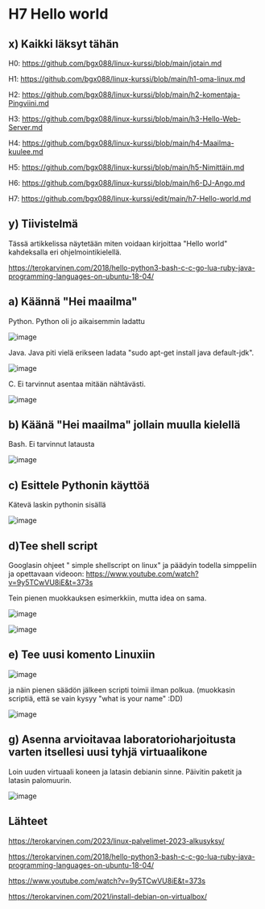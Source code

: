 # H7 Hello world

## x) Kaikki läksyt tähän

H0: https://github.com/bgx088/linux-kurssi/blob/main/jotain.md

H1: https://github.com/bgx088/linux-kurssi/blob/main/h1-oma-linux.md

H2: https://github.com/bgx088/linux-kurssi/blob/main/h2-komentaja-Pingviini.md

H3: https://github.com/bgx088/linux-kurssi/blob/main/h3-Hello-Web-Server.md

H4: https://github.com/bgx088/linux-kurssi/blob/main/h4-Maailma-kuulee.md

H5: https://github.com/bgx088/linux-kurssi/blob/main/h5-Nimittäin.md

H6: https://github.com/bgx088/linux-kurssi/blob/main/h6-DJ-Ango.md

H7: https://github.com/bgx088/linux-kurssi/edit/main/h7-Hello-world.md

## y) Tiivistelmä

Tässä artikkelissa näytetään miten voidaan kirjoittaa "Hello world" kahdeksalla eri ohjelmointikielellä.

https://terokarvinen.com/2018/hello-python3-bash-c-c-go-lua-ruby-java-programming-languages-on-ubuntu-18-04/

## a) Käännä "Hei maailma"

Python. Python oli jo aikaisemmin ladattu

![image](https://github.com/bgx088/linux-kurssi/assets/143337810/49420d75-e8e8-479b-8ad7-cb7640c1031c)

Java. Java piti vielä erikseen ladata "sudo apt-get install java default-jdk".

![image](https://github.com/bgx088/linux-kurssi/assets/143337810/3a6e207d-56eb-43e4-acf0-8c0b7448b918)

C. Ei tarvinnut asentaa mitään nähtävästi. 

![image](https://github.com/bgx088/linux-kurssi/assets/143337810/15273017-0ff5-40c7-9486-dbe71843a475)

## b) Käänä "Hei maailma" jollain muulla kielellä

Bash. Ei tarvinnut latausta

![image](https://github.com/bgx088/linux-kurssi/assets/143337810/b828b72f-81ee-4e61-abf0-73ad96d98679)


## c) Esittele Pythonin käyttöä

Kätevä laskin pythonin sisällä 

![image](https://github.com/bgx088/linux-kurssi/assets/143337810/f037bbe0-7a71-4446-8be6-e8725c47bc26)

## d)Tee shell script

Googlasin ohjeet " simple shellscript on linux" ja päädyin todella simppeliin ja opettavaan videoon: https://www.youtube.com/watch?v=9y5TCwVU8iE&t=373s 

Tein pienen muokkauksen esimerkkiin, mutta idea on sama.

![image](https://github.com/bgx088/linux-kurssi/assets/143337810/8e15c2bc-fd53-441e-9295-05daf0fb05e1)


![image](https://github.com/bgx088/linux-kurssi/assets/143337810/bfe3eb70-7669-4a71-931a-0aabdeddb193)

## e) Tee uusi komento Linuxiin

![image](https://github.com/bgx088/linux-kurssi/assets/143337810/ab34199b-546c-41f2-984c-46d2ef46c7f5)

ja näin pienen säädön jälkeen scripti toimii ilman polkua. (muokkasin scriptiä, että se vain kysyy "what is your name" :DD)

![image](https://github.com/bgx088/linux-kurssi/assets/143337810/584e2768-152f-438a-a708-593ae0f9ec1f)


## g) Asenna arvioitavaa laboratorioharjoitusta varten itsellesi uusi tyhjä virtuaalikone

Loin uuden virtuaali koneen ja latasin debianin sinne. Päivitin paketit ja latasin palomuurin.

![image](https://github.com/bgx088/linux-kurssi/assets/143337810/1a40c314-6a53-4e57-a1b6-b3cfdafa4a68)

## Lähteet 

https://terokarvinen.com/2023/linux-palvelimet-2023-alkusyksy/

https://terokarvinen.com/2018/hello-python3-bash-c-c-go-lua-ruby-java-programming-languages-on-ubuntu-18-04/

https://www.youtube.com/watch?v=9y5TCwVU8iE&t=373s 

https://terokarvinen.com/2021/install-debian-on-virtualbox/








